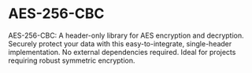 # AES-256-CBC
AES-256-CBC: A header-only library for AES encryption and decryption. Securely protect your data with this easy-to-integrate, single-header implementation. No external dependencies required. Ideal for projects requiring robust symmetric encryption.
